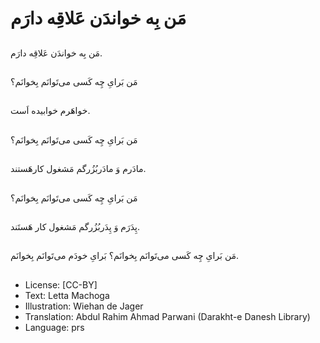 # مَن بِه خواندَن عَلاقِه دارَم

##
مَن بِه خواندَن عَلاقِه دارَم.

##
مَن بَرایِ چِه کَسی می‌تَوانَم بِخوانَم؟

##
خواهَرم خوابیده اَست.

##
مَن بَرایِ چِه کَسی می‌تَوانَم بِخوانَم؟

##
مادَرم وَ مادَربُزُرگم مَشغول کارهَستند.

##
مَن بَرایِ چِه کَسی می‌تَوانَم بِخوانَم؟

##
پِدَرَم وَ پِدَربُزُرگم مَشغول کار هَستَند.

##
مَن بَرایِ چِه کَسی می‌تَوانَم بِخوانَم؟ بَرایِ خودَم می‌تَوانَم بِخوانَم.

##
* License: [CC-BY]
* Text: Letta Machoga
* Illustration: Wiehan de Jager
* Translation: Abdul Rahim Ahmad Parwani (Darakht-e Danesh Library)
* Language: prs
